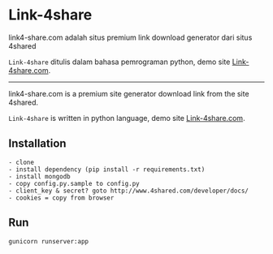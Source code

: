 Link-4share
============

link4-share.com adalah situs premium link download generator dari situs 4shared

`Link-4share` ditulis dalam bahasa pemrograman python, demo site [Link-4share.com](https://link-4share.com).

-------------------

link4-share.com is a premium site generator download link from the site 4shared.

`Link-4share` is written in python language, demo site [Link-4share.com](https://link-4share.com).

Installation
------------

	- clone
	- install dependency (pip install -r requirements.txt)
	- install mongodb
	- copy config.py.sample to config.py
	- client_key & secret? goto http://www.4shared.com/developer/docs/
	- cookies = copy from browser

Run
-----
	gunicorn runserver:app